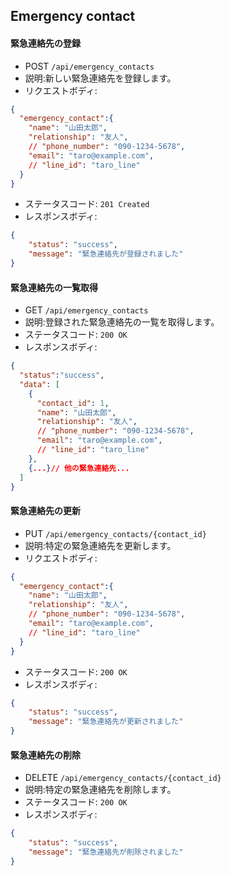 ## Emergency contact
#### 緊急連絡先の登録
- POST `/api/emergency_contacts`
- 説明:新しい緊急連絡先を登録します。
- リクエストボディ:
```json
{
  "emergency_contact":{
    "name": "山田太郎",
    "relationship": "友人",
    // "phone_number": "090-1234-5678",
    "email": "taro@example.com",
    // "line_id": "taro_line"
  }
}
```
- ステータスコード: `201 Created`
- レスポンスボディ:
```json
{
    "status": "success",
    "message": "緊急連絡先が登録されました"
}
```

#### 緊急連絡先の一覧取得
- GET `/api/emergency_contacts`
- 説明:登録された緊急連絡先の一覧を取得します。
- ステータスコード: `200 OK`
- レスポンスボディ:
```json
{
  "status":"success",
  "data": [
    {
      "contact_id": 1,
      "name": "山田太郎",
      "relationship": "友人",
      // "phone_number": "090-1234-5678",
      "email": "taro@example.com",
      // "line_id": "taro_line"
    },
    {...}// 他の緊急連絡先...
  ]
}
```

#### 緊急連絡先の更新
- PUT `/api/emergency_contacts/{contact_id}`
- 説明:特定の緊急連絡先を更新します。
- リクエストボディ:
```json
{
  "emergency_contact":{
    "name": "山田太郎",
    "relationship": "友人",
    // "phone_number": "090-1234-5678",
    "email": "taro@example.com",
    // "line_id": "taro_line"
  }
}
```
- ステータスコード: `200 OK`
- レスポンスボディ:
```json
{
    "status": "success",
    "message": "緊急連絡先が更新されました"
}
```

#### 緊急連絡先の削除
- DELETE `/api/emergency_contacts/{contact_id}`
- 説明:特定の緊急連絡先を削除します。
- ステータスコード: `200 OK`
- レスポンスボディ:
```json
{
    "status": "success",
    "message": "緊急連絡先が削除されました"
}
```